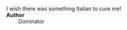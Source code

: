 I wish there was something Italian to cure me!<br>
**Author**<br>
&nbsp;&nbsp;&nbsp;&nbsp;&nbsp;&nbsp;&nbsp;&nbsp;Dominator